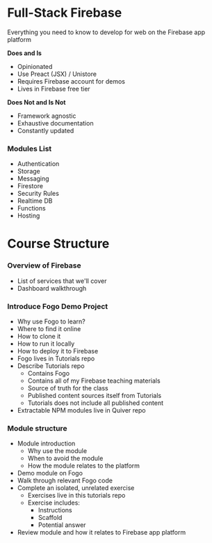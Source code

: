 # Full-Stack Firebase

Everything you need to know to develop for web on the Firebase app platform

**Does and Is**
- Opinionated
- Use Preact (JSX) / Unistore
- Requires Firebase account for demos
- Lives in Firebase free tier

**Does Not and Is Not**
- Framework agnostic
- Exhaustive documentation
- Constantly updated

### Modules List
- Authentication
- Storage
- Messaging
- Firestore
- Security Rules
- Realtime DB
- Functions
- Hosting

# Course Structure

### Overview of Firebase
- List of services that we'll cover
- Dashboard walkthrough

### Introduce Fogo Demo Project
- Why use Fogo to learn?
- Where to find it online
- How to clone it 
- How to run it locally
- How to deploy it to Firebase 
- Fogo lives in Tutorials repo
- Describe Tutorials repo
  - Contains Fogo
  - Contains all of my Firebase teaching materials
  - Source of truth for the class
  - Published content sources itself from Tutorials
  - Tutorials does not include all published content
- Extractable NPM modules live in Quiver repo

### Module structure
- Module introduction
  - Why use the module
  - When to avoid the module
  - How the module relates to the platform
- Demo module on Fogo
- Walk through relevant Fogo code
- Complete an isolated, unrelated exercise
  - Exercises live in this tutorials repo
  - Exercise includes:
    - Instructions
    - Scaffold
    - Potential answer
- Review module and how it relates to Firebase app platform



